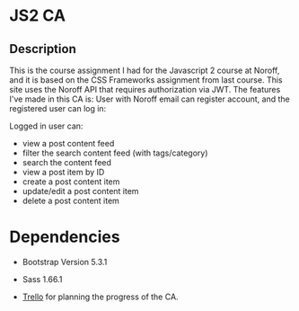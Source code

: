 # JS2 CA
## Description
This is the course assignment I had for the Javascript 2 course at Noroff, and it is based on the CSS Frameworks assignment from last course. 
This site uses the Noroff API that requires authorization via JWT. 
The features I've made in this CA is: User with Noroff email can register account, and the registered user can log in:

Logged in user can: 
- view a post content feed
- filter the search content feed (with tags/category)
- search the content feed
- view a post item by ID
- create a post content item
- update/edit a post content item
- delete a post content item

# Dependencies
* Bootstrap Version 5.3.1
* Sass 1.66.1

* [Trello](https://trello.com/invite/b/4w8m0HFl/ATTIe54214c0d4a9985ab146d06e96b4ec2eFA849528/js2-ca-development) for planning the progress of the CA.
